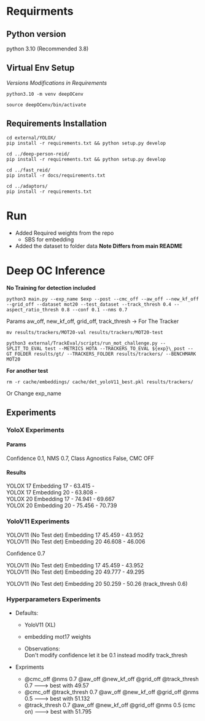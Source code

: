 # Requirments

## Python version

python 3.10 (Recommended 3.8)

## Virtual Env Setup

_Versions Modifications in Requirements_

```
python3.10 -m venv deepOCenv

source deepOCenv/bin/activate
```

## Requirements Installation

```
cd external/YOLOX/
pip install -r requirements.txt && python setup.py develop

cd ../deep-person-reid/
pip install -r requirements.txt && python setup.py develop

cd ../fast_reid/
pip install -r docs/requirements.txt

cd ../adaptors/
pip install -r requirements.txt
```

# Run

- Added Required weights from the repo
  - SBS for embedding
- Added the dataset to folder data **Note Differs from main README**

# Deep OC Inference

**No Training for detection included**

```
python3 main.py --exp_name $exp --post --cmc_off --aw_off --new_kf_off --grid_off --dataset mot20 --test_dataset --track_thresh 0.4 --aspect_ratio_thresh 0.8 --conf 0.1 --nms 0.7
```

Params aw_off, new_kf_off, grid_off, track_thresh -> For The Tracker

```
mv results/trackers/MOT20-val results/trackers/MOT20-test
```

```
python3 external/TrackEval/scripts/run_mot_challenge.py --SPLIT_TO_EVAL test --METRICS HOTA --TRACKERS_TO_EVAL ${exp}\_post --GT_FOLDER results/gt/ --TRACKERS_FOLDER results/trackers/ --BENCHMARK MOT20
```

**For another test**

```
rm -r cache/embeddings/ cache/det_yoloV11_best.pkl results/trackers/
```

Or Change exp_name

## Experiments

### YoloX Experiments

#### Params

Confidence 0.1, NMS 0.7, Class Agnostics False, CMC OFF

#### Results

YOLOX 17 Embedding 17 - 63.415 -  
YOLOX 17 Embedding 20 - 63.808 -  
YOLOX 20 Embedding 17 - 74.941 - 69.667  
YOLOX 20 Embedding 20 - 75.456 - 70.739

### YoloV11 Experiments

YOLOV11 (No Test det) Embedding 17 45.459 - 43.952  
YOLOV11 (No Test det) Embedding 20 46.608 - 46.006

Confidence 0.7

YOLOV11 (No Test det) Embedding 17 45.459 - 43.952  
YOLOV11 (No Test det) Embedding 20 49.777 - 49.295

YOLOV11 (No Test det) Embedding 20 50.259 - 50.26 (track_thresh 0.6)

### Hyperparameters Experiments

- Defaults:

  - YoloV11 (XL)
  - embedding mot17 weights

  - Observations:  
    Don't modify confidence let it be 0.1 instead modify track_thresh

- Expriments

  - @cmc_off @nms 0.7 @aw_off @new_kf_off @grid_off @track_thresh 0.7 ---> best with 49.57
  - @cmc_off @track_thresh 0.7 @aw_off @new_kf_off @grid_off @nms 0.5 ---> best with 51.132
  - @track_thresh 0.7 @aw_off @new_kf_off @grid_off @nms 0.5 (cmc on) ---> best with 51.795
